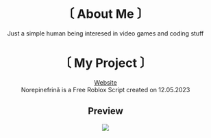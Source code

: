 <div align = "center">

# 〔 About Me 〕
Just a simple human being interesed in video games and coding stuff

# 〔 My Project 〕
[Website](https://norepinefrina.com) <br>
Norepinefrină is a Free Roblox Script created on 12.05.2023

## Preview
![](https://i.postimg.cc/SKMgYwYd/a.jpg)

</div>
